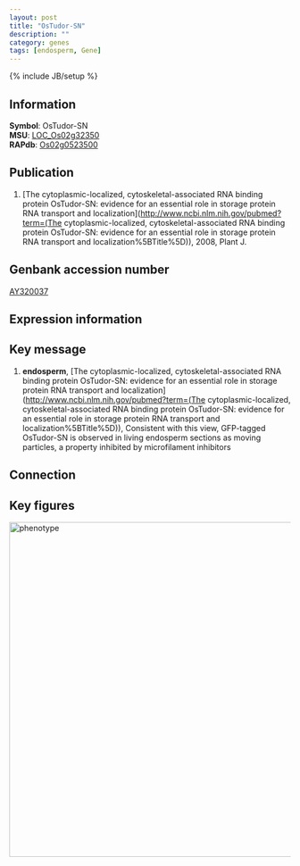 ```yaml
---
layout: post
title: "OsTudor-SN"
description: ""
category: genes
tags: [endosperm, Gene]
---
```

{% include JB/setup %}

## Information
__Symbol__: OsTudor-SN  
__MSU__: [LOC_Os02g32350](http://rice.plantbiology.msu.edu/cgi-bin/ORF_infopage.cgi?orf=LOC_Os02g32350)  
__RAPdb__: [Os02g0523500](http://rapdb.dna.affrc.go.jp/viewer/gbrowse_details/irgsp1?name=Os02g0523500)  

## Publication
1. [The cytoplasmic-localized, cytoskeletal-associated RNA binding protein OsTudor-SN: evidence for an essential role in storage protein RNA transport and localization](http://www.ncbi.nlm.nih.gov/pubmed?term=(The cytoplasmic-localized, cytoskeletal-associated RNA binding protein OsTudor-SN: evidence for an essential role in storage protein RNA transport and localization%5BTitle%5D)), 2008, Plant J.

## Genbank accession number
[AY320037](http://www.ncbi.nlm.nih.gov/nuccore/AY320037)

## Expression information

## Key message
1. __endosperm__, [The cytoplasmic-localized, cytoskeletal-associated RNA binding protein OsTudor-SN: evidence for an essential role in storage protein RNA transport and localization](http://www.ncbi.nlm.nih.gov/pubmed?term=(The cytoplasmic-localized, cytoskeletal-associated RNA binding protein OsTudor-SN: evidence for an essential role in storage protein RNA transport and localization%5BTitle%5D)),  Consistent with this view, GFP-tagged OsTudor-SN is observed in living endosperm sections as moving particles, a property inhibited by microfilament inhibitors

## Connection

## Key figures
<img src="http://ricencode.github.io/images/OsTudor-SN.pheno.png" alt="phenotype"  style="width: 600px;"/>



